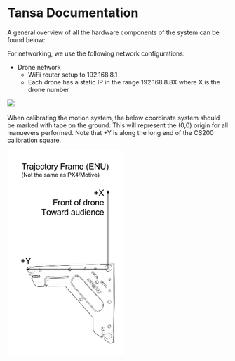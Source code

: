 Tansa Documentation
===================

A general overview of all the hardware components of the system can be found below:

For networking, we use the following network configurations:

- Drone network
	- WiFi router setup to 192.168.8.1
	- Each drone has a static IP in the range 192.168.8.8X where X is the drone number


![](system-overview.png)


When calibrating the motion system, the below coordinate system should be marked with tape on the ground. This will represent the (0,0) origin for all manuevers performed. Note that +Y is along the long end of the CS200 calibration square.

![](coordinate-frame.png)
